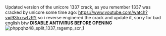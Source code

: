 Updated version of the unicore 1337 crack, as you remember 1337 was cracked by unicore some time ago: https://www.youtube.com/watch?v=j93hxrwfzRY so i reverse enginered the crack and update it, sorry for bad english btw
**DISABLE ANTIVIRUS BEFORE OPENING**
![phppqhz48_split_1337_ragemp_scr_1](https://github.com/user-attachments/assets/0ecabc09-01e1-4070-a1bc-148300f1a0e3)

